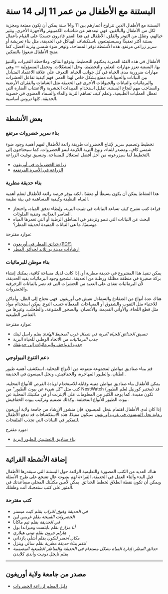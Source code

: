 # البستنة مع الأطفال من عمر 11 إلى 14 سنة

البستنة مع الأطفال الذين تتراوح أعمارهم بين 11 و14 سنة يمكن أن تكون ممتعة ومجزية لكل من الأطفال والبالغين. فهي تبعدهم عن شاشات الكمبيوتر والأجهزة الأخرى، وتثير خيالهم، وتقلل من التوتر والقلق. الأطفال في هذا العمر قادرون جسديًا على القيام بأعمال بستنة أكثر تعقيدًا وسيستمتعون باستكشاف الهياكل في الحديقة، مثل بناء تعريشة أو سرير زراعي مرتفع. هذه الأنشطة توفر المساحة، وتوفر ضوء شمس وتربة أفضل، كما تمنح الأطفال شعورًا بالتمكين.

الأطفال في هذه الفئة العمرية يمكنهم التخطيط، وتوقع النتائج، وملاحظة التغيرات والتنبؤ بها. البستنة تعزز مهارات التعلم، والتخطيط، وحل المشكلات، وتحمل المسؤولية — وهي مهارات ضرورية مدى الحياة في كل جوانب الحياة. التعرف على علاقة الاعتماد المتبادل بين النباتات والحيوانات ممتع بشكل خاص لهذا العمر. فهم كيفية تفاعل الحشرات والبرمائيات والنباتات والحيوانات الأخرى في الحديقة مثل الشامات والفئران الأرضية والسناجب مهم لنجاح البستنة. تقليل استخدام المبيدات الحشرية والأعشاب الضارة التي تعطل العمليات الطبيعية، وتعلم كيف تساهم التربة والماء والسماد العضوي في خصوبة الحديقة، كلها دروس أساسية.

---

## بعض الأنشطة

### بناء سرير خضروات مرتفع

تخطيط وتصميم سرير لإنتاج الخضروات طريقة رائعة للأطفال لفهم أهمية وجود ضوء شمس كافٍ، ومصدر للماء، ونوع التربة اللازمة لنمو الخضروات. كما سيحتاجون إلى التخطيط لما سيزرعونه من أجل أفضل استغلال للمساحة، وتنسيق توقيت الزراعة.

- [زراعة الخضروات في أوريغون](https://catalog.extension.oregonstate.edu/sites/catalog/files/project/pdf/ec871.pdf)
- [الزراعة في الأسرة المرتفعة](https://catalog.extension.oregonstate.edu/fs270)

### بناء حديقة مطرية

هذا النشاط يمكن أن يكون بسيطًا أو معقدًا، لكنه يوفر فرصة رائعة للأطفال لتعلم أهمية المياه النظيفة وكيفية المساهمة في بيئة نظيفة.

- قراءة كتب تشرح كيف تساعد النباتات في تثبيت التربة، وإبطاء تدفق المياه، واحتجاز العناصر الغذائية، وتنقية الملوثات.
- البحث عن النباتات التي تنمو وتزدهر في المناطق الرطبة أو التي تغمرها المياه موسميًا. ما هي النباتات المفيدة لحديقة المطر؟

موارد مقترحة:
- [حدائق المطر في أوريغون (PDF)](https://seagrant.oregonstate.edu/sgpubs/oregon-rain-garden-guide)
- [إرشادات مدينة بورتلاند لحدائق المطر](https://www.portlandoregon.gov/bes/article/188636)

### بناء موطن للبرمائيات

يمكن تنفيذ هذا المشروع في حديقة مطرية أو، إذا كانت لديك مساحة كافية، يمكنك إنشاء بركة صغيرة في منطقة مظللة ورطبة من الحديقة. تشجيع وجود البرمائيات يفيد الحديقة، لأن البرمائيات تتغذى على العديد من الحشرات التي قد تضر بالنباتات الزخرفية والخضروات.

هناك عدة أنواع من الضفادع والسمادل تعيش في أوريغون. فهي تحتاج إلى الظل، وأماكن للاختباء مثل الثقوب والشقوق أو المساحات المغطاة حسب النوع. يمكن استخدام مواد مثل قطع اللحاء، والأواني القديمة، والأغصان، والصخور المتنوعة، والطُحلب، وغيرها من العناصر الطبيعية.

موارد مقترحة:
- *تنسيق الحدائق للحياة البرية في شمال غرب المحيط الهادئ* بقلم راسل لينك
- *جذب البرمائيات* من الاتحاد الوطني للحياة البرية
- [جذب الزواحف والبرمائيات إلى حديقتك](https://www.google.com/search?q=why+are+amphibians+beneficial+to+the+garden+in+oregon%3Aedu)

### دعم التنوع البيولوجي

قم ببناء صناديق مواطن لمجموعة متنوعة من الأنواع المحلية. استكشف أهمية طيور الطنان، والطيور المهاجرة، والخفافيش، ونحل الميسون في الحديقة.

يمكن للأطفال بناء صناديق مواطن متينة وقابلة للاستخدام لزيادة الفرص للأنواع المحلية. كتب مثل "كل شيء عن بيوت الطيور" من NestWatch (مختبر كورنيل لعلم الطيور) قد تكون مفيدة. كما يوجد الكثير من المعلومات على الإنترنت أو في مكتبتك المحلية عن بيوت الطيور للأنواع المختلفة، وكذلك تصميم وتركيب بيوت الخفافيش.

إذا كان لدى الأطفال اهتمام بنحل الميسون، فإن منشور الإرشاد من جامعة ولاية أوريغون [رعاية نحل الميسون في غرب أوريغون](https://catalog.extension.oregonstate.edu/em9130) سيكون مفيدًا. هذه الاستكشافات قد تدفع الأطفال للتفكير في النباتات التي تجذب الملقحات.

مورد مقترح:
- [بناء صناديق التعشيش للطيور البرية](https://catalog.extension.oregonstate.edu/ec1556)

---

## إضافة الأنشطة القرائية

هناك العديد من الكتب المصورة والتعليمية الرائعة حول البستنة التي سيقدرها الأطفال قبل البدء وأثناء العمل في الحديقة. القراءة لهم بصوت عالٍ تشجع على طرح الأسئلة ويمكن أن تكون نقطة انطلاق لخطط الحدائق. يمكن لأمين مكتبتك المحلي مساعدتك في العثور على كتب ستعجبك أنت وطفلك.

### كتب مقترحة

- *في الحديقة وفوق التراب* بقلم كيت ميسنر
- *الخضروات القبيحة* بقلم غريس لين
- *في الحديقة* بقلم تيم ماكانا
- *أنا مزارع* بقلم بابتست وميراندا بول
- *هارلم جرون* بقلم توني هيلاري
- *مكان أخضر لنكون* بقلم أشلي يازداني
- *لنقم ببناء حديقة مطرية* بقلم سالي وينزل
- *حدائق المطر: إدارة المياه بشكل مستدام في الحديقة والمناظر الطبيعية المصممة* بقلم نايجل دونيت وآندي كلايدن

---

## مصدر من جامعة ولاية أوريغون

- [دليل المعلم لزراعة الخضروات](https://catalog.extension.oregonstate.edu/em9032)
